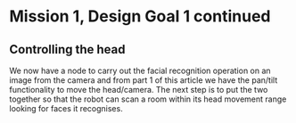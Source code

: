 # Mission 1, Design Goal 1 continued
## Controlling the head
We now have a node to carry out the facial recognition operation on an image from the camera and from part 1 of this article we have the pan/tilt functionality to move the head/camera. The next step is to put the two together so that the robot can scan a room within its head movement range looking for faces it recognises.
